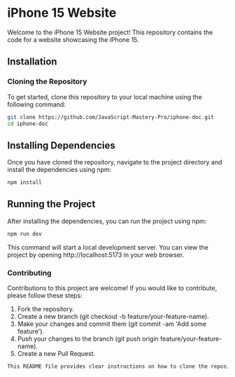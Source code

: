 # iPhone 15 Website

Welcome to the iPhone 15 Website project! This repository contains the code for a website showcasing the iPhone 15.

## Installation

### Cloning the Repository

To get started, clone this repository to your local machine using the following command:

```bash
git clone https://github.com/JavaScript-Mastery-Pro/iphone-doc.git
cd iphone-doc
```
## Installing Dependencies
Once you have cloned the repository, navigate to the project directory and install the dependencies using npm:
```bash
npm install
```
## Running the Project
After installing the dependencies, you can run the project using npm:
```bash
npm run dev
```
This command will start a local development server. You can view the project by opening http://localhost:5173 in your web browser.

### Contributing
Contributions to this project are welcome! If you would like to contribute, please follow these steps:

1. Fork the repository.
2. Create a new branch (git checkout -b feature/your-feature-name).
3. Make your changes and commit them (git commit -am 'Add some feature').
4. Push your changes to the branch (git push origin feature/your-feature-name).
5. Create a new Pull Request.

```bash
This README file provides clear instructions on how to clone the repository, install dependencies, run the project, contribute to it, and mentions the license under which the project is distributed. Feel free to modify it further according to your specific needs.
```
